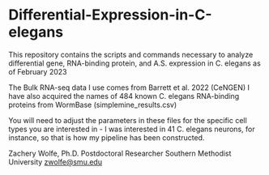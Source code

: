 # Differential-Expression-in-C-elegans
This repository contains the scripts and commands necessary to analyze differential gene, RNA-binding protein, and A.S. expression in C. elegans as of February 2023

The Bulk RNA-seq data I use comes from Barrett et al. 2022 (CeNGEN)
I have also acquired the names of 484 known C. elegans RNA-binding proteins from WormBase (simplemine_results.csv)

You will need to adjust the parameters in these files for the specific cell types you are interested in - I was interested in 41 C. elegans neurons, for instance, so that is how my pipeline has been constructed.

Zachery Wolfe, Ph.D.
Postdoctoral Researcher
Southern Methodist University
zwolfe@smu.edu


